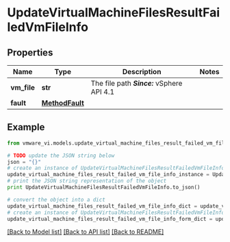 # UpdateVirtualMachineFilesResultFailedVmFileInfo


## Properties
Name | Type | Description | Notes
------------ | ------------- | ------------- | -------------
**vm_file** | **str** | The file path  ***Since:*** vSphere API 4.1  | 
**fault** | [**MethodFault**](MethodFault.md) |  | 

## Example

```python
from vmware_vi.models.update_virtual_machine_files_result_failed_vm_file_info import UpdateVirtualMachineFilesResultFailedVmFileInfo

# TODO update the JSON string below
json = "{}"
# create an instance of UpdateVirtualMachineFilesResultFailedVmFileInfo from a JSON string
update_virtual_machine_files_result_failed_vm_file_info_instance = UpdateVirtualMachineFilesResultFailedVmFileInfo.from_json(json)
# print the JSON string representation of the object
print UpdateVirtualMachineFilesResultFailedVmFileInfo.to_json()

# convert the object into a dict
update_virtual_machine_files_result_failed_vm_file_info_dict = update_virtual_machine_files_result_failed_vm_file_info_instance.to_dict()
# create an instance of UpdateVirtualMachineFilesResultFailedVmFileInfo from a dict
update_virtual_machine_files_result_failed_vm_file_info_form_dict = update_virtual_machine_files_result_failed_vm_file_info.from_dict(update_virtual_machine_files_result_failed_vm_file_info_dict)
```
[[Back to Model list]](../README.md#documentation-for-models) [[Back to API list]](../README.md#documentation-for-api-endpoints) [[Back to README]](../README.md)


